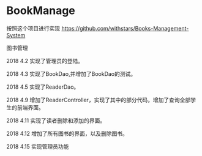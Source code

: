 # BookManage

按照这个项目进行实现
https://github.com/withstars/Books-Management-System

图书管理

2018 4.2
实现了管理员的登陆。

2018 4.3
实现了BookDao,并增加了BookDao的测试。

2018 4.5
实现了ReaderDao。

2018 4.9
增加了ReaderController，实现了其中的部分代码，增加了查询全部学生的前端界面。

2018 4.11
实现了读者删除和添加的界面。

2018 4.12
增加了所有图书的界面，以及删除图书。

2018 4.15
实现管理员功能

